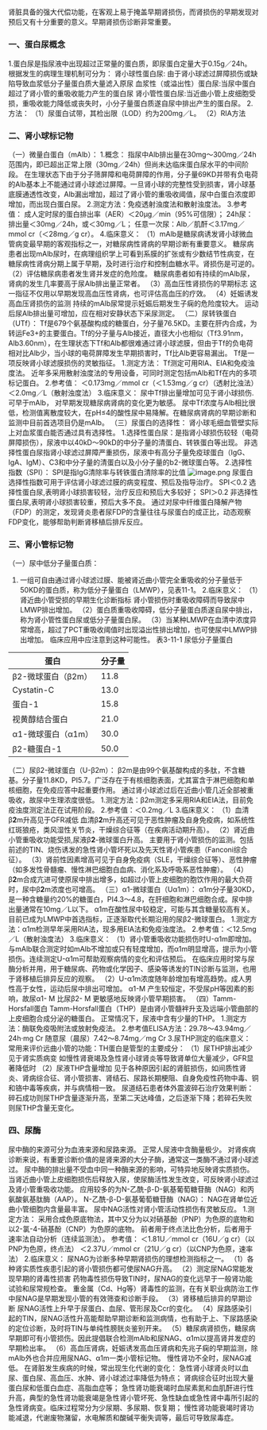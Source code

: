 ##  

肾脏具备的强大代偿功能，在客观上易于掩盖早期肾损伤，而肾损伤的早期发现对预后又有十分重要的意义。早期肾损伤诊断非常重要。
### 一、蛋白尿概念
1.蛋白尿是指尿液中出现超过正常量的蛋白质，即尿蛋白定量大于0.15g／24h。
根据发生的病理生理机制可分为：
肾小球性蛋白尿: 由于肾小球滤过屏障损伤或缺陷导致血浆低分子量蛋白质大量滤入原尿
血浆性（或溢出性）蛋白尿:当尿中蛋白超过了肾小管的重吸收能力产生的蛋白尿
肾小管性蛋白尿:当近曲小管上皮细胞受损，重吸收能力降低或丧失时，小分子量蛋白质遂自尿中排出产生的蛋白尿。
2.方法：
（1）尿蛋白试带，其检出限（LOD）约为200mg／L。
（2）RIA方法

### 二、肾小球标记物
（一）微量白蛋白（mAlb）：
1.概念：
指尿中Alb排出量在30mg～300mg／24h范围内，即已超出正常上限（30mg／24h）但尚未达临床蛋白尿水平的中间阶段。
在生理状态下由于分子筛屏障和电荷屏障的作用，分子量69KD并带有负电荷的Alb基本上不能通过肾小球滤过屏障。一旦肾小球的完整性受到损害，肾小球基底膜通透性改变，Alb漏出增加，超过了肾小管的重吸收阈值，尿中白蛋白浓度即增加，而出现白蛋白尿。
2.测定方法：免疫透射浊度法和散射浊度法。
3.参考值：
成人定时尿的蛋白排出率（AER）＜20μg／min（95%可信限）；
24h尿：排出量＜30mg／24h，或＜30mg／L；
任意一次尿：Alb／肌酐＜3.17mg／mmol cr（＜28mg／g cr）。
4.临床意义：
（1）mAlb是糖尿病诱发肾小球微血管病变最早期的客观指标之一，对糖尿病性肾病的早期诊断有重要意义。
糖尿病患者出现mAlb尿时，在病理组织学上可看到系膜的扩张或有少数结节性病变，在糖尿病性肾病分期上属于早期，及时进行治疗和控制血糖水平。肾损伤是可逆的。
（2）评估糖尿病患者发生肾并发症的危险度。
糖尿病患者如有持续的mAlb尿，肾病的发生几率要高于尿Alb排出量正常者。
（3）高血压性肾损伤的早期标志
这一指征不仅用以早期发现高血压性肾病，也可评估高血压的疗效。
（4）妊娠诱发高血压肾损伤的监测
持续的mAlb尿常提示妊娠后期发生子痫的危险度较大。
运动后尿Alb排出量可增加，应在相对安静状态下采尿测定。
（二）尿转铁蛋白（UTf）：
Tf是679个氨基酸构成的糖蛋白，分子量76.5KD。主要在肝内合成，为转运Fe3+的主要蛋白。Tf的分子量与Alb接近，直径大小也相似（Tf3.91nm，Alb3.60nm），在生理状态下Tf和Alb都很难通过肾小球滤膜，但由于Tf的负电荷相对比Alb少，当小球的电荷屏障发生早期损害时，Tf比Alb更容易漏出。
Tf是一项反映肾小球滤膜损伤的灵敏指征。
1.测定方法：
Tf测定可用RIA、EIA和免疫浊度法。
近年多采用散射浊度法的专用设备，可同时测定包括mAlb和Tf在内的多项标记蛋白。
2.参考值：
＜0.173mg／mmol cr（＜1.53mg／g cr）（透射比浊法）
＜2.0mg／L（散射浊度法）
3.临床意义：
尿中Tf排出量增加可见于肾小球损伤.可早于mAlb，
对早期发现糖尿病肾病的变化更为敏感。
尿中Tf浓度与Alb相比很低，检测值离散度较大，在pH≤4的酸性尿中易降解。在糖尿病肾病的早期诊断和监测中目前首选项目仍是mAlb。
（三）尿蛋白的选择性：
肾小球毛细血管壁实际上对血浆蛋白能否通过具有选择性。
1.选择性蛋白尿：是指肾小球损伤较轻（电荷屏障损伤），尿液中以40kD～90kD的中分子量的清蛋白、转铁蛋白等出现。 
非选择性蛋白尿指肾小球滤过屏障严重损伤，尿液中有高分子量免疫球蛋白（IgG、IgA、IgM）、C3和中分子量的清蛋白以及小分子量的b2-微球蛋白等。
2.选择性指数（SPI）：
SPI是指IgG清除率与转铁蛋白清除率的比值
![image.png](https://cdn.nlark.com/yuque/0/2022/png/33570603/1666481803745-6b493e6a-e9d6-4497-bb22-c6c9b408624e.png#clientId=u09f5fc15-e216-4&crop=0&crop=0&crop=1&crop=1&from=paste&id=u6b06eddb&margin=%5Bobject%20Object%5D&name=image.png&originHeight=69&originWidth=259&originalType=url&ratio=1&rotation=0&showTitle=false&size=6363&status=done&style=none&taskId=ub1f5dfc5-aa88-4eac-9d5e-b99f8d97eba&title=)
尿蛋白选择性指数可用于评估肾小球滤过膜的病变程度、预后及指导治疗。
SPI＜0.2 选择性蛋白尿,表明肾小球损害较轻，治疗反应和预后大多较好；
SPI＞0.2 非选择性蛋白尿,表明肾小球损害较重，预后大多不良。
通过对尿中纤维蛋白降解产物（FDP）的测定，发现肾炎患者尿FDP的含量往往与尿蛋白的成正比，动态观察FDP变化，能够帮助判断肾移植后排斥反应。

### 三、肾小管标记物
（一）尿中低分子量蛋白质：
1. 一组可自由通过肾小球滤过膜、能被肾近曲小管完全重吸收的分子量低于50KD的蛋白质，称为低分子量蛋白（LMWP），见表11-1。
2.临床意义：
（1）肾近曲小管受损的早期生化诊断指标
肾小管损伤时重吸收障碍而导致尿中LMWP排出增加。
（2）蛋白质重吸收障碍，低分子量蛋白质遂自尿中排出，称为肾小管性蛋白尿或低分子量蛋白尿。
（3）当某种LMWP在血清中浓度异常增高，超过了PCT重吸收阈值时出现溢出性排出增加，也可使尿中LMWP排出增加。
临床应用中应注意到这种可能性。
表3-11-1 尿低分子量蛋白

| 蛋白 | 分子量 |
| --- | --- |
| β2-微球蛋白（β2m） | 11.8 |
| Cystatin-C | 13.0 |
| 蛋白-1 | 15.8 |
| 视黄醇结合蛋白 | 21.0 |
| α1-微球蛋白（α1m） | 30.0 |
| β2-糖蛋白-1 | 50.0 |

（二）尿β2-微球蛋白（U-β2m）：
β2m是由99个氨基酸构成的多肽，不含糖基。分子量11.8KD，PI5.7。广泛存在于有核细胞表面，尤其富含于淋巴细胞和单核细胞，在免疫应答中起重要作用。
通过肾小球滤过后在近曲小管几近全部被重吸收，故尿中生理浓度很低。
1.测定方法：β2m测定多采用RIA和EIA法，目前免疫浊度测定法正在试用阶段。
2.参考值：＜0.2mg／L
3.临床意义：
（1）血清β**2**m升高见于GFR减低
血清β**2**m升高还可见于恶性肿瘤及自身免疫病，如系统性红斑狼疮，类风湿性关节炎，干燥综合征等（在疾病活动期升高）。
（2）肾近曲小管重吸收功能受损,尿液β**2**-微球蛋白升高。 
主要用于肾小管损伤的监测。包括前述的TIN、烧伤诱发的急性肾小管坏死以及先天性肾小管疾患（Fanconi综合征）。
（3）肾前性因素增高可见于自身免疫病（SLE，干燥综合征等）、恶性肿瘤（如多发性骨髓瘤、慢性淋巴细胞白血病、消化系及呼吸系恶性肿瘤）。
（4）β**2**m合成亢进可使原尿中排出增多，如超过小管上皮细胞的胞饮作用的最大负荷时，尿中β**2**m浓度也可增高。
（三）α1-微球蛋白（Uα1m）：
α1m分子量30KD，是一种含糖量约20%的糖蛋白，PI4.3～4.8，在肝细胞和淋巴细胞合成。尿中排出量通常在10mg／L以下。
α1m在酸性尿中较稳定，可能与其含糖量较高有关。
目前已成为LMWP中首选指标，正逐渐取代长期沿用的尿β2-微球蛋白。
1.测定方法：α1m检测早年采用RIA法，现多用EIA法和免疫浊度法。
2.参考值：＜12.5mg／L（散射浊度法）
3.临床意义：
（1）肾小管重吸收功能损伤时U-α1m即增加。
与mAlb联合测定时如mAlb不增加或只有轻度增加，而α1m明显增高，提示为小管损伤。连续测定U-α1m可帮助观察病情的变化和评估预后。
在临床应用时常与尿酶分析并用，用于糖尿病、药物或化学因子、感染等诱发的TIN诊断与监测，也用于肾移植后排异反应的观察。
（2）U-α1m浓度随年龄增加有增高趋势。成人男性高于女性，运动后尿中排出可增加。
α1-M 产生较恒定，不受尿pH等因素的影响，故尿α1- M 比尿β2- M 更敏感地反映肾小管早期损害。
（四）Tamm-Horsfall蛋白
Tamm-Horsfall蛋白（THP）是由肾小管髓袢升支及远端小管曲部的上皮细胞合成分泌的糖蛋白。
正常情况下，尿液中含有少量的THP。
1.测定方法：酶联免疫吸附法或放射免疫法。
2.参考值ELISA方法：29.78～43.94mg／24h·mg Cr
随意尿（晨尿）7.42～8.74mg／mg Cr
3.尿THP测定的临床意义：
常用来评价远曲小管的功能：TH蛋白是管型的主要成分：
（1）尿THP排出减少见于肾实质病变
如慢性肾衰竭及急性肾小球肾炎等导致肾单位大量减少，GFR显著降低时
（2）尿液THP含量增加
见于各种原因引起的肾脏损伤，如间质性肾炎、肾病综合征、肾小管损害、肾结石、尿路长期梗阻、自身免疫性药物中毒、铜和铬中毒等疾病，并与病情相一致。
尿道结石患者体外震波碎石治疗效果判断：碎石成功则尿THP含量逐渐升高，至第二天达峰值，之后逐渐下降；若碎石失败则尿THP含量无变化。

### 四、尿酶
尿中酶的来源可分为血液来源和尿路来源。
正常人尿液中含酶量极少。
对肾疾病诊断来说，有重要诊断价值的是肾来源的大分子酶，通常这一类酶不通过肾小球滤过。
尿中酶的排出量不受血中同一种酶来源的影响，可特异地反映肾实质损伤。
当肾近曲小管上皮细胞损伤后释放入尿，使尿酶活性发生改变，可反映肾小球滤过及肾小管重吸收功能。
应用较多的为N-乙酰-β-D-氨基葡萄糖苷酶（NAG）和丙氨酸氨基肽酶（AAP）。
N-乙酰-β-D-氨基葡萄糖苷酶（NAG）：
NAG在肾单位近曲小管细胞内含量最丰富。
尿中NAG活性对肾小管活动性损伤有灵敏反应。
1.测定方法：
采用合成色原底物法，其中又分为以对硝基酚（PNP）为色原的底物和以2-氯-4-硝基酚（CNP）为色原的底物。
前者用于终点法比色分析，后者用于速率法自动分析（连续监测法）。
参考值：
＜1.81U／mmol cr（16U／g cr）（以PNP为色原，终点法）
＜2.37U／mmol cr（21U／g cr）（以CNP为色原，速率法）
2.临床意义：
尿NAG为诊断多种早期肾损伤的理想检测指标之一。
（1）各种肾实质性疾患引起的肾小管损伤都可使尿NAG升高。 
（2）测定尿NAG常能发现早期的肾毒性损害
药物毒性损伤导致TIN时，尿NAG的变化远早于一般肾功能试验和尿常规检查。
重金属（Cd、Hg等）肾毒性的监测，在有关职业病防治工作中尿NAG是早期发现小管的有效筛查和诊断手段。
（3）肾移植后排异的早期诊断 
尿NAG活性上升早于尿蛋白、血尿、管形尿及Ccr的变化。
（4）尿路感染引起的TIN，尿NAG活性升高能帮助早期诊断和监测病情，也有助于上、下尿路感染的定位诊断，及时将TIN与单纯性膀胱炎鉴别开来。
（5）糖尿病肾损伤，糖尿病早期即可有小管损伤。因此提倡联合检测mAlb和尿NAG、α1m以提高肾并发症的早期检出率。
（6）高血压肾病，妊娠诱发高血压肾病和先兆子痫的早期监测，除mAlb外也合并应用尿NAG、α1m一类小管标记物。
慢性肾功不全时，尿NAG减低。
在肾脏发生疾病的时候，常出现生化代谢的变化：
急性肾小球肾炎时以血尿、蛋白尿、高血压、水肿、肾小球滤过率降低为特点；
肾病综合征时出现大量蛋白尿和低蛋白血症、高脂血症等；
急性肾功能衰竭时血尿素氮和血肌酐进行性升高，典型的急性肾功能衰竭是急性肾小管坏死、急性缺血或急性肾中毒所引起的急性肾病变。临床过程常分为少尿期、多尿期、恢复期；
慢性肾功能衰竭时肾功能减退，代谢废物潴留，水电解质和酸碱平衡失调等，最后可导致尿毒症。
